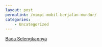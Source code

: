 ```yaml
---
layout: post
permalink: /mimpi-mobil-berjalan-mundur/
categories:
    - Uncategorized
---
```


[Baca Selengkapnya](/06)